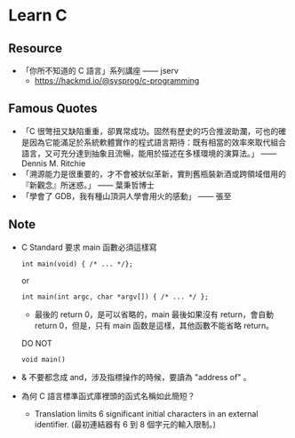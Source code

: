 # Learn C

## Resource
- 「你所不知道的 C 語言」系列講座 —— jserv
  - https://hackmd.io/@sysprog/c-programming

## Famous Quotes
- 「C 很彆扭又缺陷重重，卻異常成功。固然有歷史的巧合推波助瀾，可也的確是因為它能滿足於系統軟體實作的程式語言期待：既有相當的效率來取代組合語言，又可充分達到抽象且流暢，能用於描述在多樣環境的演算法。」 —— Dennis M. Ritchie
- 「溯源能力是很重要的，才不會被狀似革新，實則舊瓶裝新酒或跨領域借用的『新觀念』所迷惑。」 —— 葉秉哲博士
- 「學會了 GDB，我有種山頂洞人學會用火的感動」 —— 張至

## Note
- C Standard 要求 main 函數必須這樣寫
    ```
    int main(void) { /* ... */};
    ```
    or
    ```
    int main(int argc, char *argv[]) { /* ... */ };
    ```
    - 最後的 return 0，是可以省略的，main 最後如果沒有 return，會自動 return 0，但是，只有 main 函数是這樣，其他函數不能省略 return。
    
    DO NOT
    ```
    void main()
    ```
- & 不要都念成 and，涉及指標操作的時候，要讀為 "address of" 。
- 為何 C 語言標準函式庫裡頭的函式名稱如此簡短？
  - Translation limits 6 significant initial characters in an external identifier. (最初連結器有 6 到 8 個字元的輸入限制。)